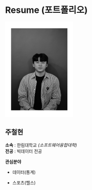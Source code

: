 # Resume (포트폴리오)
<img src=wattagatta.png height=310 width=220>

**주철현**
---

**소속** : 한림대학교 *(소프트웨어융합대학)*   
**전공** : 빅데이터 전공

**관심분야**
* 데이터(통계)
+ 스포츠(헬스)
